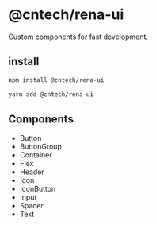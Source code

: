 # @cntech/rena-ui

Custom components for fast development.

## install

```bash
npm install @cntech/rena-ui
```

```bash
yarn add @cntech/rena-ui
```

## Components

- Button
- ButtonGroup
- Container
- Flex
- Header
- Icon
- IconButton
- Input
- Spacer
- Text
